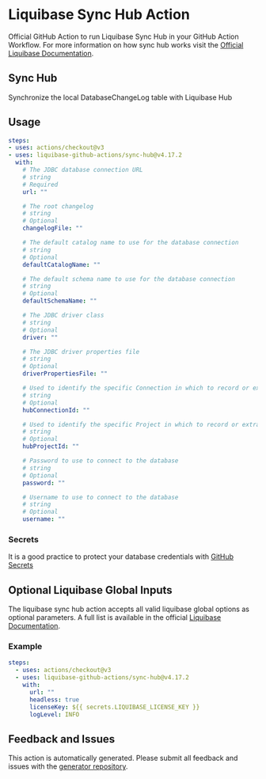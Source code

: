 # Liquibase Sync Hub Action
Official GitHub Action to run Liquibase Sync Hub in your GitHub Action Workflow. For more information on how sync hub works visit the [Official Liquibase Documentation](https://docs.liquibase.com/commands/home.html).
## Sync Hub
Synchronize the local DatabaseChangeLog table with Liquibase Hub
## Usage
```yaml
steps:
- uses: actions/checkout@v3
- uses: liquibase-github-actions/sync-hub@v4.17.2
  with:
    # The JDBC database connection URL
    # string
    # Required
    url: ""

    # The root changelog
    # string
    # Optional
    changelogFile: ""

    # The default catalog name to use for the database connection
    # string
    # Optional
    defaultCatalogName: ""

    # The default schema name to use for the database connection
    # string
    # Optional
    defaultSchemaName: ""

    # The JDBC driver class
    # string
    # Optional
    driver: ""

    # The JDBC driver properties file
    # string
    # Optional
    driverPropertiesFile: ""

    # Used to identify the specific Connection in which to record or extract data at Liquibase Hub. Available in your Liquibase Hub Project at https://hub.liquibase.com.
    # string
    # Optional
    hubConnectionId: ""

    # Used to identify the specific Project in which to record or extract data at Liquibase Hub. Available in your Liquibase Hub account at https://hub.liquibase.com.
    # string
    # Optional
    hubProjectId: ""

    # Password to use to connect to the database
    # string
    # Optional
    password: ""

    # Username to use to connect to the database
    # string
    # Optional
    username: ""

```

### Secrets
It is a good practice to protect your database credentials with [GitHub Secrets](https://docs.github.com/en/actions/security-guides/encrypted-secrets)

## Optional Liquibase Global Inputs
The liquibase sync hub action accepts all valid liquibase global options as optional parameters. A full list is available in the official [Liquibase Documentation](https://docs.liquibase.com/parameters/command-parameters.html).

### Example
```yaml
steps:
  - uses: actions/checkout@v3
  - uses: liquibase-github-actions/sync-hub@v4.17.2
    with:
      url: ""
      headless: true
      licenseKey: ${{ secrets.LIQUIBASE_LICENSE_KEY }}
      logLevel: INFO
```

## Feedback and Issues
This action is automatically generated. Please submit all feedback and issues with the [generator repository](https://github.com/liquibase/github-action-generator/issues).
